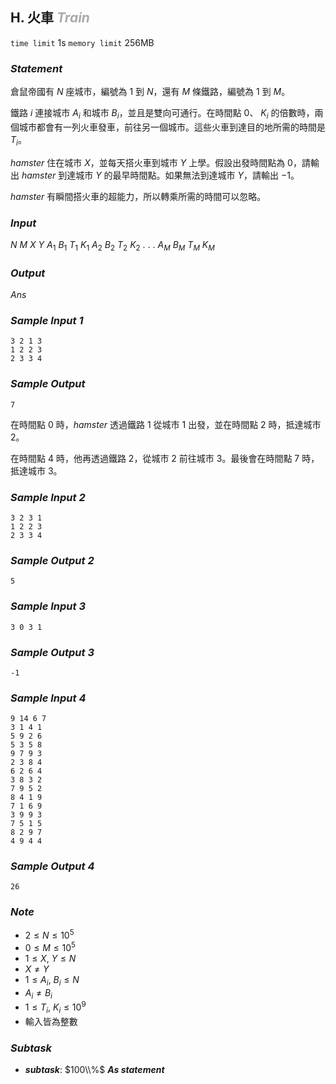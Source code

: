 ## **H. 火車** ***<font color = '#AAAAAA'> Train </font>***

`time limit` 1s
`memory limit` 256MB

### ***Statement***
倉鼠帝國有 $N$ 座城市，編號為 $1$ 到 $N$，還有 $M$ 條鐵路，編號為 $1$ 到 $M$。

鐵路 $i$ 連接城市 $A_i$ 和城市 $B_i$，並且是雙向可通行。在時間點 $0$、 $K_i$ 的倍數時，兩個城市都會有一列火車發車，前往另一個城市。這些火車到達目的地所需的時間是 $T_i$。

$hamster$ 住在城市 $X$，並每天搭火車到城市 $Y$ 上學。假設出發時間點為 $0$，請輸出 $hamster$ 到達城市 $Y$ 的最早時間點。如果無法到達城市 $Y$，請輸出 $-1$。

$hamster$ 有瞬間搭火車的超能力，所以轉乘所需的時間可以忽略。

### ***Input***
$N\ M\ X\ Y$
$A_1\ B_1\ T_1\ K_1$
$A_2\ B_2\ T_2\ K_2$
.
.
.
$A_M\ B_M\ T_M\ K_M$


### ***Output***
$Ans$



<div class='page'>


### ***Sample Input 1***
```
3 2 1 3
1 2 2 3
2 3 3 4
```

### ***Sample Output***
```
7
```
在時間點 0 時，$hamster$ 透過鐵路 $1$ 從城市 $1$ 出發，並在時間點 2 時，抵達城市 $2$。

在時間點 4 時，他再透過鐵路 $2$，從城市 $2$ 前往城市 $3$。最後會在時間點 7 時，抵達城市 $3$。

### ***Sample Input 2***
```
3 2 3 1
1 2 2 3
2 3 3 4
```

### ***Sample Output 2***
```
5
```

### ***Sample Input 3***
```
3 0 3 1
```

### ***Sample Output 3***
```
-1
```


<div class='page'>


### ***Sample Input 4***
```
9 14 6 7
3 1 4 1
5 9 2 6
5 3 5 8
9 7 9 3
2 3 8 4
6 2 6 4
3 8 3 2
7 9 5 2
8 4 1 9
7 1 6 9
3 9 9 3
7 5 1 5
8 2 9 7
4 9 4 4
```

### ***Sample Output 4***
```
26
```


### ***Note***
* $2 \leq N \leq 10^5$
* $0 \leq M \leq 10^5$
* $1 \leq X,\ Y \leq N$
* $X \neq Y$
* $1 \leq A_i,\ B_i \leq N$
* $A_i \neq B_i$
* $1 \leq T_i,\ K_i \leq 10^9$
* 輸入皆為整數

### ***Subtask***
 - ***subtask***: $100\\%$ ***As statement***